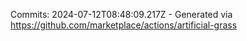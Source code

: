 Commits: 2024-07-12T08:48:09.217Z - Generated via https://github.com/marketplace/actions/artificial-grass
<br>
